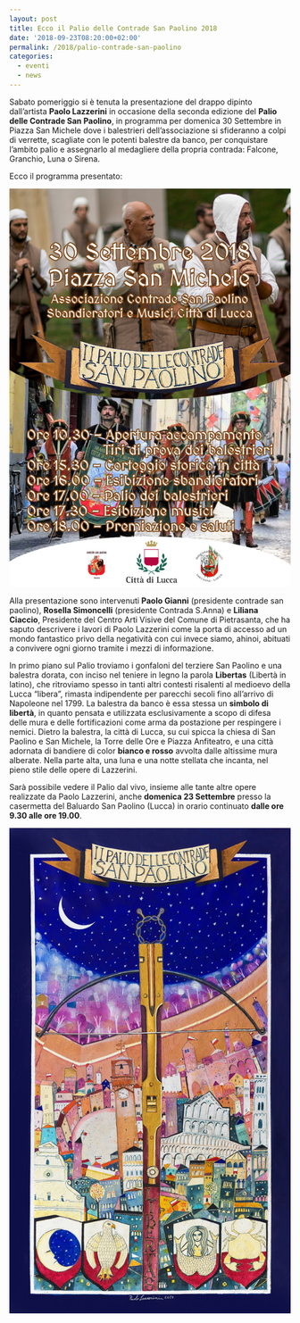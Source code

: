 ```yaml
---
layout: post
title: Ecco il Palio delle Contrade San Paolino 2018
date: '2018-09-23T08:20:00+02:00'
permalink: /2018/palio-contrade-san-paolino
categories:
  - eventi
  - news
---
```


Sabato pomeriggio si è tenuta la presentazione del drappo dipinto dall’artista
**Paolo Lazzerini** in occasione della seconda edizione del **Palio delle
Contrade San Paolino**, in programma per domenica 30 Settembre in Piazza San
Michele dove i balestrieri dell’associazione si sfideranno a colpi di verrette,
scagliate con le potenti balestre da banco, per conquistare l’ambito palio e
assegnarlo al medagliere della propria contrada: Falcone, Granchio, Luna o
Sirena.

<!-- more -->

Ecco il programma presentato:

![programma palio delle contrade san paolino 2018](/assets/images/2018/palio-contrade/programma.jpg)

Alla presentazione sono intervenuti **Paolo Gianni** (presidente contrade san
paolino), **Rosella Simoncelli** (presidente Contrada S.Anna) e **Liliana
Ciaccio**, Presidente del Centro Arti Visive del Comune di Pietrasanta, che ha
saputo descrivere i lavori di Paolo Lazzerini come la porta di accesso ad un
mondo fantastico privo della negatività con cui invece siamo, ahinoi, abituati a
convivere ogni giorno tramite i mezzi di informazione.

In primo piano sul Palio troviamo i gonfaloni del terziere San Paolino e una
balestra dorata, con inciso nel teniere in legno la parola **Libertas** (Libertà
in latino), che ritroviamo spesso in tanti altri contesti risalenti al medioevo
della Lucca “libera”, rimasta indipendente per parecchi secoli fino all’arrivo
di Napoleone nel 1799. La balestra da banco è essa stessa un **simbolo di
libertà**, in quanto pensata e utilizzata esclusivamente a scopo di difesa delle
mura e delle fortificazioni come arma da postazione per respingere i nemici.
Dietro la balestra, la città di Lucca, su cui spicca la chiesa di San Paolino e
San Michele, la Torre delle Ore e Piazza Anfiteatro, e una città adornata di
bandiere di color **bianco e rosso** avvolta dalle altissime mura alberate.
Nella parte alta, una luna e una notte stellata che incanta, nel pieno stile
delle opere di Lazzerini.

Sarà possibile vedere il Palio dal vivo, insieme alle tante altre opere
realizzate da Paolo Lazzerini, anche **domenica 23 Settembre** presso la casermetta
del Baluardo San Paolino (Lucca) in orario continuato **dalle ore 9.30 alle ore
19.00**.

![drappo palio delle contrade san paolino 2018](/assets/images/2018/palio-contrade/palio_contrade.jpg)

